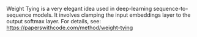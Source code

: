 Weight Tying is a very elegant idea used in deep-learning sequence-to-sequence models. It involves clamping the input embeddings layer to the output softmax layer. For details, see: https://paperswithcode.com/method/weight-tying
